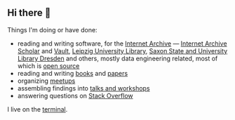 ## Hi there 👋

Things I'm doing or have done:

* reading and writing software, for the [Internet Archive](https://archive.org) &mdash; [Internet Archive Scholar](https://scholar.archive.org) and [Vault](https://support.archive-it.org/hc/en-us/articles/7581641831956-Vault),
     [Leipzig University Library](https://en.wikipedia.org/wiki/Leipzig_University_Library), [Saxon State and University Library Dresden](https://en.wikipedia.org/wiki/Saxon_State_and_University_Library_Dresden) and others, mostly data engineering related, most of which is [open source](https://github.com/miku)
* reading and writing [books](https://openlibrary.org/authors/OL7497124A/Martin_Czygan) and [papers](https://scholar.google.de/citations?user=7gueY4EAAAAJ)
* organizing [meetups](https://golangleipzig.space)
* assembling findings into [talks and workshops](https://github.com/miku/workshops)
* answering questions on [Stack Overflow](https://stackoverflow.com/users/89391/miku?tab=profile)

I live on the [terminal](https://web.stanford.edu/class/cs81n/command.txt).
